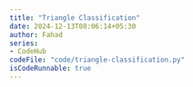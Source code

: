 ```yaml
---
title: "Triangle Classification"
date: 2024-12-13T08:06:14+05:30
author: Fahad
series:
- CodeHub
codeFile: "code/triangle-classification.py"
isCodeRunnable: true
---
```


